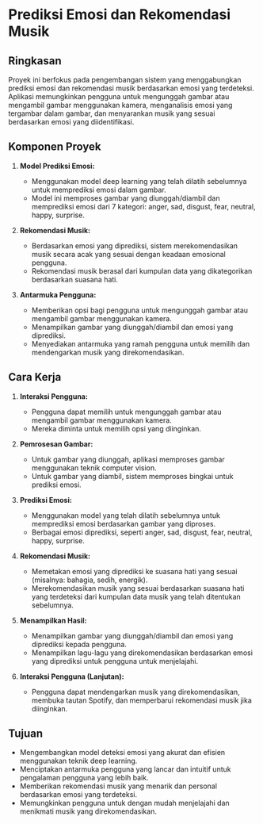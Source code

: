 # Prediksi Emosi dan Rekomendasi Musik

## Ringkasan

Proyek ini berfokus pada pengembangan sistem yang menggabungkan prediksi emosi dan rekomendasi musik berdasarkan emosi yang terdeteksi. Aplikasi memungkinkan pengguna untuk mengunggah gambar atau mengambil gambar menggunakan kamera, menganalisis emosi yang tergambar dalam gambar, dan menyarankan musik yang sesuai berdasarkan emosi yang diidentifikasi.

## Komponen Proyek

1. **Model Prediksi Emosi:**
   - Menggunakan model deep learning yang telah dilatih sebelumnya untuk memprediksi emosi dalam gambar.
   - Model ini memproses gambar yang diunggah/diambil dan memprediksi emosi dari 7 kategori: anger, sad, disgust, fear, neutral, happy, surprise.

2. **Rekomendasi Musik:**
   - Berdasarkan emosi yang diprediksi, sistem merekomendasikan musik secara acak yang sesuai dengan keadaan emosional pengguna.
   - Rekomendasi musik berasal dari kumpulan data yang dikategorikan berdasarkan suasana hati.

3. **Antarmuka Pengguna:**
   - Memberikan opsi bagi pengguna untuk mengunggah gambar atau mengambil gambar menggunakan kamera.
   - Menampilkan gambar yang diunggah/diambil dan emosi yang diprediksi.
   - Menyediakan antarmuka yang ramah pengguna untuk memilih dan mendengarkan musik yang direkomendasikan.

## Cara Kerja

1. **Interaksi Pengguna:**
   - Pengguna dapat memilih untuk mengunggah gambar atau mengambil gambar menggunakan kamera.
   - Mereka diminta untuk memilih opsi yang diinginkan.

2. **Pemrosesan Gambar:**
   - Untuk gambar yang diunggah, aplikasi memproses gambar menggunakan teknik computer vision.
   - Untuk gambar yang diambil, sistem memproses bingkai untuk prediksi emosi.

3. **Prediksi Emosi:**
   - Menggunakan model yang telah dilatih sebelumnya untuk memprediksi emosi berdasarkan gambar yang diproses.
   - Berbagai emosi diprediksi, seperti anger, sad, disgust, fear, neutral, happy, surprise.

4. **Rekomendasi Musik:**
   - Memetakan emosi yang diprediksi ke suasana hati yang sesuai (misalnya: bahagia, sedih, energik).
   - Merekomendasikan musik yang sesuai berdasarkan suasana hati yang terdeteksi dari kumpulan data musik yang telah ditentukan sebelumnya.

5. **Menampilkan Hasil:**
   - Menampilkan gambar yang diunggah/diambil dan emosi yang diprediksi kepada pengguna.
   - Menampilkan lagu-lagu yang direkomendasikan berdasarkan emosi yang diprediksi untuk pengguna untuk menjelajahi.

6. **Interaksi Pengguna (Lanjutan):**
   - Pengguna dapat mendengarkan musik yang direkomendasikan, membuka tautan Spotify, dan memperbarui rekomendasi musik jika diinginkan.

## Tujuan

- Mengembangkan model deteksi emosi yang akurat dan efisien menggunakan teknik deep learning.
- Menciptakan antarmuka pengguna yang lancar dan intuitif untuk pengalaman pengguna yang lebih baik.
- Memberikan rekomendasi musik yang menarik dan personal berdasarkan emosi yang terdeteksi.
- Memungkinkan pengguna untuk dengan mudah menjelajahi dan menikmati musik yang direkomendasikan.

